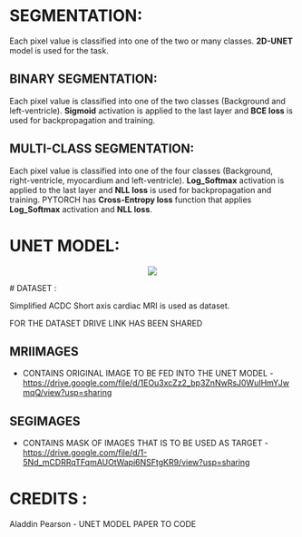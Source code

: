 # SEGMENTATION:

Each pixel value is classified into one of the two or many classes. **2D-UNET** model is used for the task.

## BINARY SEGMENTATION:

Each pixel value is classified into one of the two classes (Background and left-ventricle).
**Sigmoid** activation is applied to the last layer and **BCE loss** is used for backpropagation and training.

## MULTI-CLASS SEGMENTATION:

Each pixel value is classified into one of the four classes (Background, right-ventricle, myocardium and left-ventricle).
**Log_Softmax** activation is applied to the last layer and **NLL loss** is used for backpropagation and training.
PYTORCH has **Cross-Entropy loss** function that applies **Log_Softmax** activation and **NLL loss**.

# UNET MODEL:
<p align = "center">
<img src = "https://user-images.githubusercontent.com/72727518/117279604-7f044d00-ae7f-11eb-90d2-c2809bdaebad.png">
</p>
# DATASET :

Simplified ACDC Short axis cardiac MRI is used as dataset.

FOR THE DATASET DRIVE LINK HAS BEEN SHARED

## MRIIMAGES 
- CONTAINS ORIGINAL IMAGE TO BE FED INTO THE UNET MODEL - https://drive.google.com/file/d/1EOu3xcZz2_bp3ZnNwRsJ0WuIHmYJwmqQ/view?usp=sharing

## SEGIMAGES 
- CONTAINS MASK OF IMAGES THAT IS TO BE USED AS TARGET - https://drive.google.com/file/d/1-5Nd_mCDRRqTFqmAUOtWapi6NSFtgKR9/view?usp=sharing

# CREDITS : 
Aladdin Pearson - UNET MODEL PAPER TO CODE
